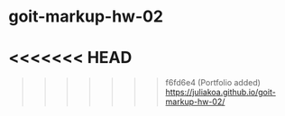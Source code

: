 # goit-markup-hw-02
<<<<<<< HEAD
=======

>>>>>>> f6fd6e4 (Portfolio added)
https://juliakoa.github.io/goit-markup-hw-02/
